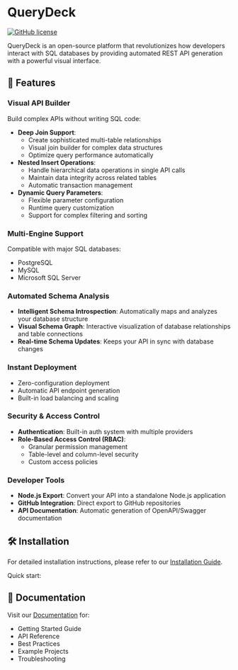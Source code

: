 # QueryDeck

[![GitHub license](https://img.shields.io/github/license/QueryDeck/querydeck)](https://github.com/QueryDeck/querydeck/blob/main/LICENSE)

QueryDeck is an open-source platform that revolutionizes how developers interact with SQL databases by providing automated REST API generation with a powerful visual interface.

## 🚀 Features

### Visual API Builder
Build complex APIs without writing SQL code:
- **Deep Join Support**: 
  - Create sophisticated multi-table relationships
  - Visual join builder for complex data structures
  - Optimize query performance automatically
- **Nested Insert Operations**: 
  - Handle hierarchical data operations in single API calls
  - Maintain data integrity across related tables
  - Automatic transaction management
- **Dynamic Query Parameters**: 
  - Flexible parameter configuration
  - Runtime query customization
  - Support for complex filtering and sorting

### Multi-Engine Support
Compatible with major SQL databases:
- PostgreSQL
- MySQL
- Microsoft SQL Server

### Automated Schema Analysis
- **Intelligent Schema Introspection**: Automatically maps and analyzes your database structure
- **Visual Schema Graph**: Interactive visualization of database relationships and table connections
- **Real-time Schema Updates**: Keeps your API in sync with database changes

### Instant Deployment
- Zero-configuration deployment
- Automatic API endpoint generation
- Built-in load balancing and scaling

### Security & Access Control
- **Authentication**: Built-in auth system with multiple providers
- **Role-Based Access Control (RBAC)**: 
  - Granular permission management
  - Table-level and column-level security
  - Custom access policies

### Developer Tools
- **Node.js Export**: Convert your API into a standalone Node.js application
- **GitHub Integration**: Direct export to GitHub repositories
- **API Documentation**: Automatic generation of OpenAPI/Swagger documentation

## 🛠️ Installation

For detailed installation instructions, please refer to our [Installation Guide](https://github.com/QueryDeck/querydeck/blob/prod/Installation.md).

Quick start:
## 📖 Documentation

Visit our [Documentation](https://docs.querydeck.io/docs) for:
- Getting Started Guide
- API Reference
- Best Practices
- Example Projects
- Troubleshooting
